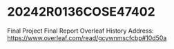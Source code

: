 # 20242R0136COSE47402

Final Project Final Report Overleaf History Address: https://www.overleaf.com/read/gcywnmscfcbp#10d50a
